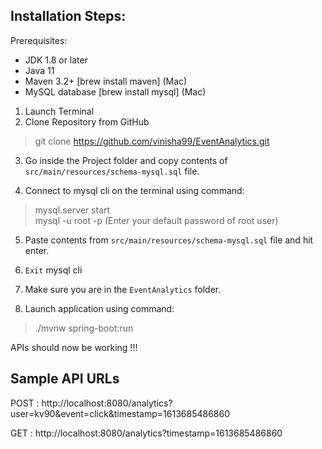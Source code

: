 ## Installation Steps:

Prerequisites:
* JDK 1.8 or later
* Java 11
* Maven 3.2+  [brew install maven] (Mac)
* MySQL database [brew install mysql] (Mac)

1. Launch Terminal
2. Clone Repository from GitHub
> git clone https://github.com/vinisha99/EventAnalytics.git

3. Go inside the Project folder and copy contents of `src/main/resources/schema-mysql.sql` file.

4. Connect to mysql cli on the terminal using command:   
> mysql.server start  
> mysql -u root -p
(Enter your default password of root user)  

5. Paste contents from `src/main/resources/schema-mysql.sql` file and hit enter.
6. `Exit` mysql cli

7. Make sure you are in the `EventAnalytics` folder.
8. Launch application using command:
> ./mvnw spring-boot:run  

APIs should now be working !!!

## Sample API URLs

POST : http://localhost:8080/analytics?user=kv90&event=click&timestamp=1613685486860

GET : http://localhost:8080/analytics?timestamp=1613685486860
